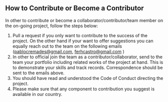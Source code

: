 ##  How to Contribute or Become a Contributor

In other to contribute or become a collaborator/contributor/team member on the on-going project, follow the steps below:
1.	Pull a request if you only want to contribute to the success of the project. On the other hand if your want to offer suggestions you can equally reach out to the team on the following emails (pablocremades@gmail.com, ferhcastro@gmail.com ) 
2.	In other to official join the team as a contributor/collaborator, send to the team your portfolio including related works of the project at hand. This is to demonstrate your skills and track records. Correspondence should be sent to the emails above.
3.	You should have read and understood the Code of Conduct directing the project.
4.  Please make sure that any component to contribution you suggest is available in our country.

